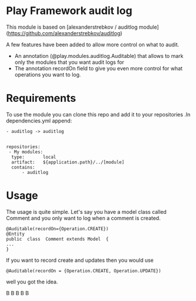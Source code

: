 Play Framework audit log
========================

This module is based on [alexanderstrebkov / auditlog module] (https://github.com/alexanderstrebkov/auditlog)

A few features have been added to allow more control on what to audit.

* An annotation (@play.modules.auditlog.Auditable) that allows to mark only the modules that you want audit logs for
* The annotation recordOn field to give you even more control for what operations you want to log. 


Requirements
============
To use the module you can clone this repo and add it to your repositories .In dependencies.yml append:

    - auditlog -> auditlog


    repositories:
     - My modules:
      type:       local
      artifact:   ${application.path}/../[module]
      contains:
          - auditlog


Usage
=====

The usage is quite simple. Let's say you have a model class called Comment and you only want to log when a comment is created.

    @Auditable(recordOn={Operation.CREATE})
    @Entity
    public  class  Comment extends Model  {
    ...
    }

If you want to record create and updates then you would use

    @Auditable(recordOn = {Operation.CREATE, Operation.UPDATE})

well you got the idea.


B
B
B
B
B
 
